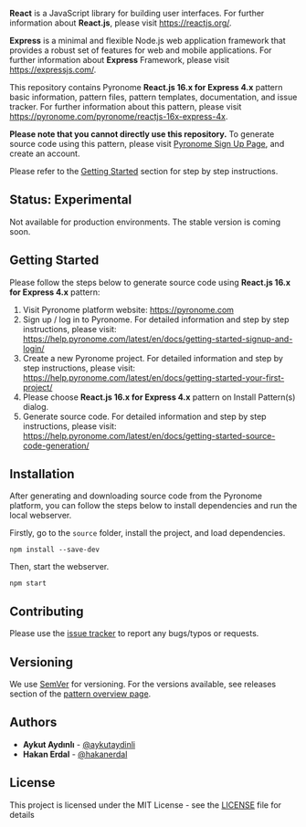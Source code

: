 **React** is a JavaScript library for building user interfaces. For further information about **React.js**, please visit https://reactjs.org/.

**Express** is a minimal and flexible Node.js web application framework that provides a robust set of features for web and mobile applications. For further information about **Express** Framework, please visit https://expressjs.com/.

This repository contains Pyronome **React.js 16.x for Express 4.x** pattern basic information, pattern files, pattern templates, documentation, and issue tracker. For further information about this pattern, please visit https://pyronome.com/pyronome/reactjs-16x-express-4x.

**Please note that you cannot directly use this repository.** To generate source code using this pattern, please visit [Pyronome Sign Up Page](https://platform.pyronome.com/builder/signup), and create an account.

Please refer to the [Getting Started](https://github.com/pyronome/pattern-reactjs-16x-express-4x#getting-started) section for step by step instructions.

## Status: Experimental

Not available for production environments. The stable version is coming soon.

## Getting Started

Please follow the steps below to generate source code using **React.js 16.x for Express 4.x** pattern:

1. Visit Pyronome platform website: https://pyronome.com
2. Sign up / log in to Pyronome. For detailed information and step by step instructions, please visit: https://help.pyronome.com/latest/en/docs/getting-started-signup-and-login/
3. Create a new Pyronome project. For detailed information and step by step instructions, please visit: https://help.pyronome.com/latest/en/docs/getting-started-your-first-project/
4. Please choose **React.js 16.x for Express 4.x** pattern on Install Pattern(s) dialog.
5. Generate source code. For detailed information and step by step instructions, please visit: https://help.pyronome.com/latest/en/docs/getting-started-source-code-generation/

## Installation

After generating and downloading source code from the Pyronome platform, you can follow the steps below to install dependencies and run the local webserver.

Firstly, go to the `source` folder, install the project, and load dependencies.

```console
npm install --save-dev
```

Then, start the webserver.

```console
npm start
```

## Contributing

Please use the [issue tracker](https://github.com/pyronome/pattern-reactjs-16x-express-4x/issues) to report any bugs/typos or requests.

## Versioning

We use [SemVer](http://semver.org/) for versioning. For the versions available, see releases section of the [pattern overview page](https://pyronome.com/pyronome/reactjs-16x-express-4x#Overview). 

## Authors

* **Aykut Aydınlı** - [@aykutaydinli](https://github.com/aykutaydinli)
* **Hakan Erdal** - [@hakanerdal](https://github.com/hakanerdal)

## License

This project is licensed under the MIT License - see the [LICENSE](https://github.com/pyronome/pattern-reactjs-16x-express-4x/blob/master/LICENSE) file for details
